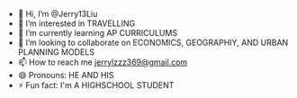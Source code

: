 - 👋 Hi, I’m @Jerry13Liu
- 👀 I’m interested in TRAVELLING
- 🌱 I’m currently learning AP CURRICULUMS
- 💞️ I’m looking to collaborate on ECONOMICS, GEOGRAPHIY, AND URBAN PLANNING MODELS
- 📫 How to reach me jerrylzzz369@gmail.com
- 😄 Pronouns: HE AND HIS
- ⚡ Fun fact: I'm A HIGHSCHOOL STUDENT

<!---
Jerry13Liu/Jerry13Liu is a ✨ special ✨ repository because its `README.md` (this file) appears on your GitHub profile.
You can click the Preview link to take a look at your changes.
--->
